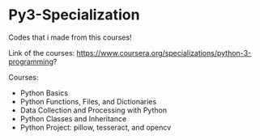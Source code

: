 # Py3-Specialization
Codes that i made from this courses!

Link of the courses: https://www.coursera.org/specializations/python-3-programming?

Courses: 

- Python Basics
- Python Functions, Files, and Dictionaries
- Data Collection and Processing with Python
- Python Classes and Inheritance
- Python Project: pillow, tesseract, and opencv
